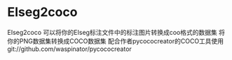 # EIseg2coco
EIseg2coco 可以将你的EIseg标注文件中的标注图片转换成coo格式的数据集
将你的PNG数据集转换成COCO数据集 配合作者pycococreator的COCO工具使用git://github.com/waspinator/pycococreator
